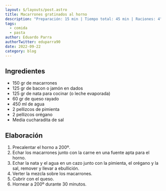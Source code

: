 ```yaml
---
layout: $/layouts/post.astro
title: Macarrones gratinados al horno
description: "Preparación: 15 min | Tiempo total: 45 min | Raciones: 4"
tags:
  - comida
  - pasta
author: Eduardo Parra
authorTwitter: eduparra90
date: 2022-09-22
category: blog
---
```

## Ingredientes

* 150 gr de macarrones
* 125 gr de bacon o jamón en dados
* 125 gr de nata para cocinar (o leche evaporada)
* 60 gr de queso rayado
* 450 ml de agua
* 2 pellizcos de pimienta
* 2 pellizcos orégano
* Media cucharadita de sal

## Elaboración

1. Precalentar el horno a 200º.
2. Echar los macarrones junto con la carne en una fuente apta para el horno.
3. Echar la nata y el agua en un cazo junto con la pimienta, el orégano y la sal, remover y llevar a ebullición.
4. Verter la mezcla sobre los macarrones.
5. Cubrir con el queso.
6. Hornear a 200º durante 30 minutos.
